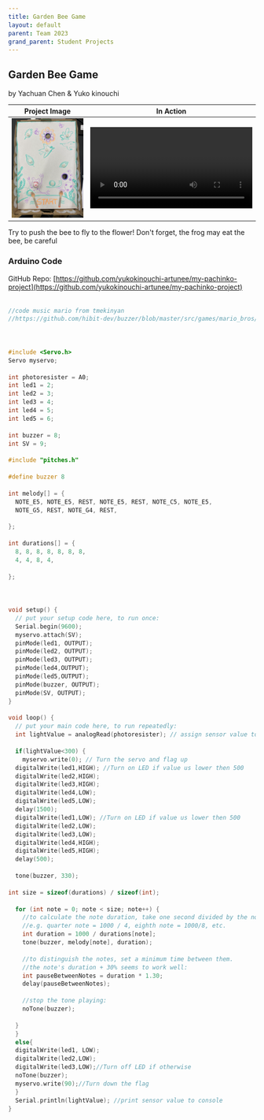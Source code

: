 ```yaml
---
title: Garden Bee Game
layout: default
parent: Team 2023
grand_parent: Student Projects
---
```


## Garden Bee Game
by Yachuan Chen & Yuko kinouchi

Project Image             |  In Action
:-------------------------:|:-------------------------:
<img src="media/gardenBee.png" alt="drawing" width="400"/>  |   <video width="330" controls><source src="media/gardenBee.MOV" type="video/mp4"></video>
 
Try to push the bee to fly to the flower!
Don't forget, the frog may eat the bee, be careful

### Arduino Code

GitHub Repo: [https://github.com/yukokinouchi-artunee/my-pachinko-project](https://github.com/yukokinouchi-artunee/my-pachinko-project)

```c++

//code music mario from tmekinyan 
//https://github.com/hibit-dev/buzzer/blob/master/src/games/mario_bros/mario_bros.ino



#include <Servo.h>
Servo myservo;

int photoresister = A0;
int led1 = 2;
int led2 = 3;
int led3 = 4; 
int led4 = 5;
int led5 = 6;

int buzzer = 8;
int SV = 9;

#include "pitches.h"

#define buzzer 8

int melody[] = {
  NOTE_E5, NOTE_E5, REST, NOTE_E5, REST, NOTE_C5, NOTE_E5,
  NOTE_G5, REST, NOTE_G4, REST, 

};

int durations[] = {
  8, 8, 8, 8, 8, 8, 8,
  4, 4, 8, 4, 
  
};



void setup() {
  // put your setup code here, to run once:
  Serial.begin(9600);
  myservo.attach(SV);
  pinMode(led1, OUTPUT);
  pinMode(led2, OUTPUT);
  pinMode(led3, OUTPUT);
  pinMode(led4,OUTPUT);
  pinMode(led5,OUTPUT);
  pinMode(buzzer, OUTPUT);
  pinMode(SV, OUTPUT);
}

void loop() {
  // put your main code here, to run repeatedly:
  int lightValue = analogRead(photoresister); // assign sensor value to variable
  
  if(lightValue<300) {
    myservo.write(0); // Turn the servo and flag up
  digitalWrite(led1,HIGH); //Turn on LED if value us lower then 500
  digitalWrite(led2,HIGH);
  digitalWrite(led3,HIGH);
  digitalWrite(led4,LOW);
  digitalWrite(led5,LOW);
  delay(1500);
  digitalWrite(led1,LOW); //Turn on LED if value us lower then 500
  digitalWrite(led2,LOW);
  digitalWrite(led3,LOW);
  digitalWrite(led4,HIGH);
  digitalWrite(led5,HIGH);
  delay(500);

  tone(buzzer, 330);
 
int size = sizeof(durations) / sizeof(int);

  for (int note = 0; note < size; note++) {
    //to calculate the note duration, take one second divided by the note type.
    //e.g. quarter note = 1000 / 4, eighth note = 1000/8, etc.
    int duration = 1000 / durations[note];
    tone(buzzer, melody[note], duration);

    //to distinguish the notes, set a minimum time between them.
    //the note's duration + 30% seems to work well:
    int pauseBetweenNotes = duration * 1.30;
    delay(pauseBetweenNotes);
    
    //stop the tone playing:
    noTone(buzzer);

  }
  }
  else{
  digitalWrite(led1, LOW); 
  digitalWrite(led2,LOW);
  digitalWrite(led3,LOW);//Turn off LED if otherwise
  noTone(buzzer);
  myservo.write(90);//Turn down the flag
  }
  Serial.println(lightValue); //print sensor value to console
}

```